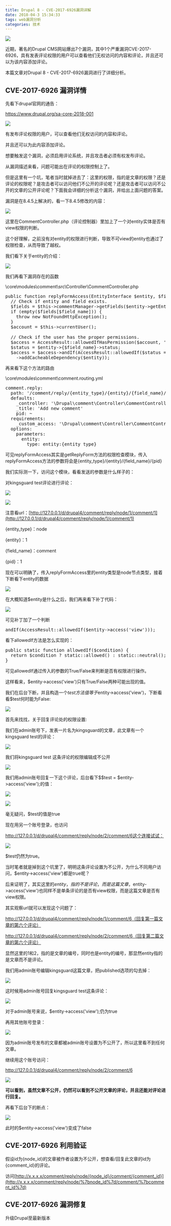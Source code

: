```yaml
---
title: Drupal 8 - CVE-2017-6926漏洞详解
date: 2018-04-3 15:34:33
tags: web漏洞分析
categories: 技术
---
```


![](http://blog.nsfocus.net/wp-content/uploads/2018/03/drupal.png)

近期，著名的Drupal CMS网站爆出7个漏洞，其中1个严重漏洞CVE-2017-6926，具有发表评论权限的用户可以查看他们无权访问的内容和评论，并且还可以为该内容添加评论。

本篇文章对Drupal 8 - CVE-2017-6926漏洞进行了详细分析。

<!--more-->

## CVE-2017-6926 漏洞详情

先看下drupal官网的通告：

https://www.drupal.org/sa-core-2018-001

![](http://blog.nsfocus.net/wp-content/uploads/2018/04/图片-1-2.png)

有发布评论权限的用户，可以查看他们无权访问的内容和评论。

并且还可以为此内容添加评论。

想要触发这个漏洞，必须启用评论系统，并且攻击者必须有权发布评论。

从漏洞描述来看，问题可能出在评论的权限控制上了。

但是这里有一个坑，笔者当时就掉进去了：这里的权限，指的是文章的权限？还是评论的权限呢？是攻击者可以访问他们不公开的评论呢？还是攻击者可以访问不公开的文章的公开评论呢？下面我会详细的分析这个漏洞，并给出上面问题的答案。

漏洞是在8.4.5上解决的，看一下8.4.5修改的内容：

![](http://blog.nsfocus.net/wp-content/uploads/2018/04/2-2.png)

这里在CommentController.php（评论控制器）里加上了一个对entity实体是否有view权限的判断。

这个好理解，之前没有对entity的权限进行判断，导致不可view的entity也通过了权限检查，从而导致了越权。

我们看下关于entity的介绍：

![](http://blog.nsfocus.net/wp-content/uploads/2018/04/18-1.png)

我们再看下漏洞存在的函数

\core\modules\comment\src\Controller\CommentController.php
<pre class="lang:default decode:true">public function replyFormAccess(EntityInterface $entity, $field_name, $pid = NULL) {
  // Check if entity and field exists.
  $fields = $this-&gt;commentManager-&gt;getFields($entity-&gt;getEntityTypeId());
  if (empty($fields[$field_name])) {
    throw new NotFoundHttpException();
  }
  $account = $this-&gt;currentUser();

  // Check if the user has the proper permissions.
  $access = AccessResult::allowedIfHasPermission($account, 'post comments');
  $status = $entity-&gt;{$field_name}-&gt;status;
  $access = $access-&gt;andIf(AccessResult::allowedIf($status == CommentItemInterface::OPEN)
    -&gt;addCacheableDependency($entity));</pre>
再来看下这个方法的路由

\core\modules\comment\comment.routing.yml
<pre class="lang:default decode:true">comment.reply:
  path: '/comment/reply/{entity_type}/{entity}/{field_name}/{pid}'
  defaults:
    _controller: '\Drupal\comment\Controller\CommentController::getReplyForm'
    _title: 'Add new comment'
    pid: ~
  requirements:
    _custom_access: '\Drupal\comment\Controller\CommentController::replyFormAccess'
  options:
    parameters:
      entity:
        type: entity:{entity_type}
</pre>
可见replyFormAccess其实是getReplyForm方法的权限检查模块，传入replyFormAccess方法的参数将会是{entity_type}/{entity}/{field_name}/{pid}

我们实际测一下，访问这个模块，看看发送的参数是什么样子的：

对kingsguard test评论进行评论：

![](http://blog.nsfocus.net/wp-content/uploads/2018/04/8-2.png)

![](http://blog.nsfocus.net/wp-content/uploads/2018/04/9-1.png)

注意看url：[http://127.0.0.1/d/drupal4/comment/reply/node/1/comment/1](http://127.0.0.1/d/drupal4/comment/reply/node/1/comment/1)

{entity_type}：node

{entity}：1

{field_name}：comment

{pid}：1

现在可以明确了，传入replyFormAccess里的entity类型是node节点类型，接着下断看下entity的数据

![](http://blog.nsfocus.net/wp-content/uploads/2018/04/5-2.png)

在大概知道$entity是什么之后，我们再来看下补丁代码：

![](http://blog.nsfocus.net/wp-content/uploads/2018/04/6-2.png)

可见补丁加了一个判断
<pre class="lang:default decode:true">andIf(AccessResult::allowedIf($entity-&gt;access('view')));</pre>
看下allowedIf方法是怎么实现的：
<pre class="lang:default decode:true ">public static function allowedIf($condition) {
  return $condition ? static::allowed() : static::neutral();
}</pre>
可见allowedIf通过传入的参数的True/False来判断是否有权限进行操作。

这样看来，$entity-&gt;access('view')只有True/False两种可能出现的值。

我们在后台下断，并且构造一个$test方法值等于$entity-&gt;access('view')，下断看看$test何时能为False:

![](http://blog.nsfocus.net/wp-content/uploads/2018/04/7-2.png)

首先来找找，关于回复评论处的权限设置:

我们在admin账号下，发表一片名为kingsguard的文章，此文章有一个kingsguard test的评论：

![](http://blog.nsfocus.net/wp-content/uploads/2018/04/8-2.png)

我们将kingsguard test 这条评论的权限编辑成不公开

![](http://blog.nsfocus.net/wp-content/uploads/2018/04/9-1.png)

我们用admin账号回复一下这个评论，后台看下$$test = $entity-&gt;access('view');的值：

![](http://blog.nsfocus.net/wp-content/uploads/2018/04/10-1.png)

![](http://blog.nsfocus.net/wp-content/uploads/2018/04/11-1.png)

毫无疑问，$test的值是true

现在用另一个账号登录，也访问

http://127.0.0.1/d/drupal4/comment/reply/node/2/comment/6这个连接试试：

![](http://blog.nsfocus.net/wp-content/uploads/2018/04/12-1.png)

$test仍然为true。

当时笔者就是掉到这个坑里了，明明这条评论设置为不公开，为什么不同用户访问，$entity-&gt;access('view')都是true呢？

后来证明了，其实这里的$entity，指的不是评论，而是这篇文章，$entity-&gt;access('view')也同样不是单条评论的是否有view权限，而是这篇文章是否有view权限。

其实观察url就可以发现这个问题了：

http://127.0.0.1/d/drupal4/comment/reply/node/1/comment/6（回复第一篇文章的第六个评论）

http://127.0.0.1/d/drupal4/comment/reply/node/2/comment/6（回复第二篇文章的第六个评论）

显然这里的1和2，指的是文章的编号，同时也是entity的编号，那显然entity指的是文章而不是评论。

我们用admin账号编辑kingsguard这篇文章，把published选项的勾去掉：

![](http://blog.nsfocus.net/wp-content/uploads/2018/04/13-1.png)

这时候用admin账号回复kingsguard test这条评论：

![](http://blog.nsfocus.net/wp-content/uploads/2018/04/14-1.png)

对于admin账号来说，$entity-&gt;access('view');仍为true

再用其他账号登录：

![](http://blog.nsfocus.net/wp-content/uploads/2018/04/15-1.png)

因为admin账号发布的文章都被admin账号设置为不公开了，所以这里看不到任何文章。

继续用这个账号访问：

http://127.0.0.1/d/drupal4/comment/reply/node/2/comment/6

![](http://blog.nsfocus.net/wp-content/uploads/2018/04/16-1.png)

**可以看到，虽然文章不公开，仍然可以看到不公开文章的评论，并且还能对评论进行回复。**

再看下后台下的断点：

![](http://blog.nsfocus.net/wp-content/uploads/2018/04/17-1.png)

此时的$entity-&gt;access('view')变成了false

## **CVE-2017-6926 利用验证**

假设id为{node_id}的文章被作者设置为不公开，想查看/回复此文章的id为{comment_id}的评论。

访问[http://x.x.x.x/comment/reply/node/{node_id}/comment/{comment_id}](http://x.x.x.x/comment/reply/node/%7bnode_id%7d/comment/%7bcomment_id%7d)

## CVE-2017-6926 漏洞修复

升级Drupal至最新版本